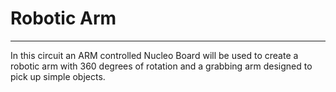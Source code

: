 # Robotic Arm
_________________________________________________________________________
In this circuit an ARM controlled Nucleo Board will be used to create a robotic arm with 360 degrees of rotation and a grabbing arm designed to pick up simple objects.
